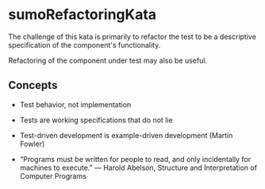 # sumoRefactoringKata

The challenge of this kata is primarily to refactor the test to be a descriptive specification of the component's functionality.

Refactoring of the component under test may also be useful.

## Concepts

- Test behavior, not implementation

- Tests are working specifications that do not lie

- Test-driven development is example-driven development (Martin Fowler) 

- “Programs must be written for people to read, and only incidentally for machines to execute.”
  ― Harold Abelson, Structure and Interpretation of Computer Programs

